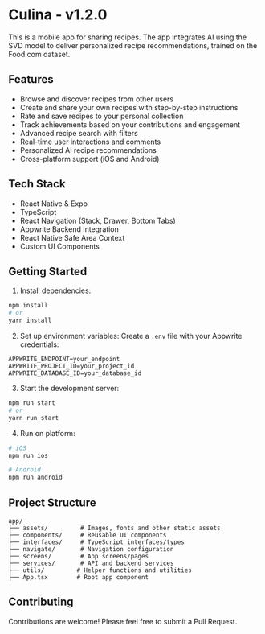 # Culina - v1.2.0

This is a mobile app for sharing recipes. The app integrates AI using the SVD model to deliver personalized recipe recommendations, trained on the Food.com dataset.

## Features

- Browse and discover recipes from other users
- Create and share your own recipes with step-by-step instructions
- Rate and save recipes to your personal collection
- Track achievements based on your contributions and engagement
- Advanced recipe search with filters
- Real-time user interactions and comments
- Personalized AI recipe recommendations
- Cross-platform support (iOS and Android)

## Tech Stack

- React Native & Expo
- TypeScript
- React Navigation (Stack, Drawer, Bottom Tabs)
- Appwrite Backend Integration
- React Native Safe Area Context 
- Custom UI Components

## Getting Started

1. Install dependencies:

```bash
npm install
# or 
yarn install
```

2. Set up environment variables:
Create a `.env` file with your Appwrite credentials:

```env
APPWRITE_ENDPOINT=your_endpoint
APPWRITE_PROJECT_ID=your_project_id 
APPWRITE_DATABASE_ID=your_database_id
```

3. Start the development server:

```bash
npm run start
# or
yarn run start
```

4. Run on platform:

```bash 
# iOS
npm run ios

# Android
npm run android
```

## Project Structure

```
app/
├── assets/         # Images, fonts and other static assets
├── components/     # Reusable UI components
├── interfaces/     # TypeScript interfaces/types
├── navigate/       # Navigation configuration
├── screens/        # App screens/pages
├── services/       # API and backend services
├── utils/         # Helper functions and utilities
├── App.tsx        # Root app component 
```

## Contributing

Contributions are welcome! Please feel free to submit a Pull Request.